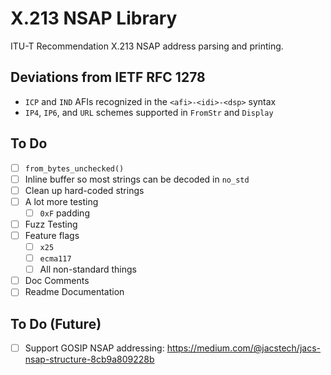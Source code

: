 # X.213 NSAP Library

ITU-T Recommendation X.213 NSAP address parsing and printing.


## Deviations from IETF RFC 1278

- `ICP` and `IND` AFIs recognized in the `<afi>-<idi>-<dsp>` syntax
- `IP4`, `IP6`, and `URL` schemes supported in `FromStr` and `Display`

## To Do

- [ ] `from_bytes_unchecked()`
- [ ] Inline buffer so most strings can be decoded in `no_std`
- [ ] Clean up hard-coded strings
- [ ] A lot more testing
  - [ ] `0xF` padding
- [ ] Fuzz Testing
- [ ] Feature flags
  - [ ] `x25`
  - [ ] `ecma117`
  - [ ] All non-standard things
- [ ] Doc Comments
- [ ] Readme Documentation

## To Do (Future)

- [ ] Support GOSIP NSAP addressing: https://medium.com/@jacstech/jacs-nsap-structure-8cb9a809228b
